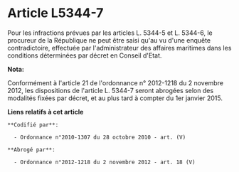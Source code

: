 # Article L5344-7

Pour les infractions prévues par les articles L. 5344-5 et L. 5344-6, le procureur de la République ne peut être saisi qu'au
vu d'une enquête contradictoire, effectuée par l'administrateur des affaires maritimes dans les conditions déterminées par
décret en Conseil d'Etat.

**Nota:**

Conformément à l'article 21 de l'ordonnance n° 2012-1218 du 2 novembre 2012, les dispositions de l'article L. 5344-7 seront
abrogées selon des modalités fixées par décret, et au plus tard à compter du 1er janvier 2015.

**Liens relatifs à cet article**

	**Codifié par**:

	  - Ordonnance n°2010-1307 du 28 octobre 2010 - art. (V)

	**Abrogé par**:

	  - Ordonnance n°2012-1218 du 2 novembre 2012 - art. 18 (V)
